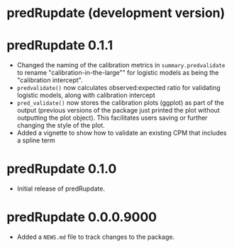 # predRupdate (development version)

# predRupdate 0.1.1

* Changed the naming of the calibration metrics in `summary.predvalidate` to rename "calibration-in-the-large"" for logistic models as being the "calibration intercept". 
* `predvalidate()` now calculates observed:expected ratio for validating logistic models, along with calibration intercept
* `pred_validate()` now stores the calibration plots (ggplot) as part of the output (previous versions of the package just printed the plot without outputting the plot object). This facilitates users saving or further changing the style of the plot.
* Added a vignette to show how to validate an existing CPM that includes a spline term

# predRupdate 0.1.0

* Initial release of predRupdate.

# predRupdate 0.0.0.9000

* Added a `NEWS.md` file to track changes to the package.
